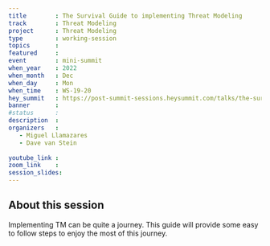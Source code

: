 ```yaml
---
title        : The Survival Guide to implementing Threat Modeling
track        : Threat Modeling
project      : Threat Modeling
type         : working-session
topics       : 
featured     :
event        : mini-summit
when_year    : 2022
when_month   : Dec
when_day     : Mon
when_time    : WS-19-20
hey_summit   : https://post-summit-sessions.heysummit.com/talks/the-survival-guide-to-implementing-threat-modeling/
banner       : 
#status      : 
description  :
organizers   :
   - Miguel Llamazares
   - Dave van Stein
    
youtube_link : 
zoom_link    : 
session_slides:
---
```




## About this session
Implementing TM can be quite a journey. This guide will provide some easy to follow steps to enjoy the most of this journey.
